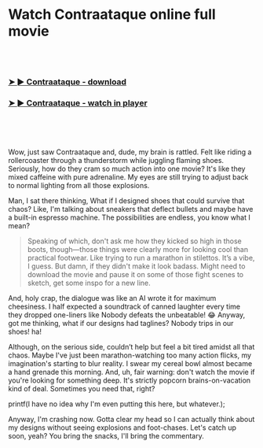 <h1>Watch Contraataque online full movie</h1>


<br><br>

<h3><a href="https://Ynots-lycinconttuf1986.github.io/zbprwjcncs/">➤ ► Contraataque - download</a></h3> 
<h3><a href="https://Ynots-lycinconttuf1986.github.io/zbprwjcncs/">➤ ► Contraataque - watch in player</a></h3>


<br><br><br>


Wow, just saw Contraataque and, dude, my brain is rattled. Felt like riding a rollercoaster through a thunderstorm while juggling flaming shoes. Seriously, how do they cram so much action into one movie? It's like they mixed caffeine with pure adrenaline. My eyes are still trying to adjust back to normal lighting from all those explosions.

Man, I sat there thinking, What if I designed shoes that could survive that chaos? Like, I'm talking about sneakers that deflect bullets and maybe have a built-in espresso machine. The possibilities are endless, you know what I mean?

> Speaking of which, don't ask me how they kicked so high in those boots, though—those things were clearly more for looking cool than practical footwear. Like trying to run a marathon in stilettos. It’s a vibe, I guess. But damn, if they didn't make it look badass. Might need to download the movie and pause it on some of those fight scenes to sketch, get some inspo for a new line.

And, holy crap, the dialogue was like an AI wrote it for maximum cheesiness. I half expected a soundtrack of canned laughter every time they dropped one-liners like Nobody defeats the unbeatable! 😂 Anyway, got me thinking, what if our designs had taglines? Nobody trips in our shoes! ha!

Although, on the serious side, couldn’t help but feel a bit tired amidst all that chaos. Maybe I've just been marathon-watching too many action flicks, my imagination's starting to blur reality. I swear my cereal bowl almost became a hand grenade this morning. And, uh, fair warning: don't watch the movie if you're looking for something deep. It's strictly popcorn brains-on-vacation kind of deal. Sometimes you need that, right?

printf(I have no idea why I'm even putting this here, but whatever.);

Anyway, I'm crashing now. Gotta clear my head so I can actually think about my designs without seeing explosions and foot-chases. Let's catch up soon, yeah? You bring the snacks, I'll bring the commentary.
